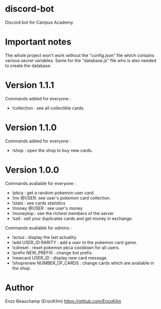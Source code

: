 # discord-bot
Discord bot for Campus Academy.

# Important notes
The whole project won't work without the "config.json" file which contains various secret variables.
Same for the "database.js" file who is also needed to create the database.

# Version 1.1.1
Commands added for everyone :
* !collection : see all collectible cards.

# Version 1.1.0
Commands added for everyone :
* !shop : open the shop to buy new cards.

# Version 1.0.0
Commands avaliable for everyone :
* !pkca : get a random pokemon user card.
* !inv @USER: see user's pokemon card collection.
* !stats : see cards statistics
* !money @USER : see user's money
* !moneytop : see the richest members of the server
* !sell : sell your duplicates cards and get money in exchange.

Commands avaliable for admins :
* !actus : display the last actuality.
* !add USER_ID RARITY : add a user to the pokemon card game.
* !cdreset : reset pokemon pkca cooldown for all users.
* !prefix NEW_PREFIX : change bot prefix.
* !newcard USER_ID : display new card message.
* !shoprenew NUMBER_OF_CARDS : change cards which are avaliable in the shop.

# Author
Enzo Beauchamp (EnzoKilm)
https://github.com/EnzoKilm
